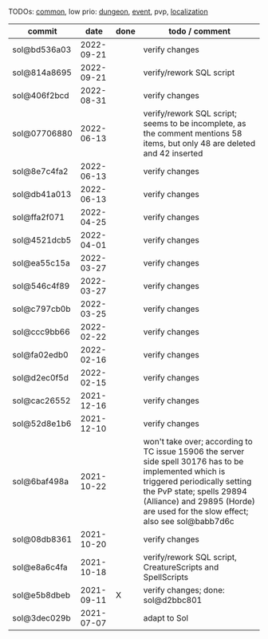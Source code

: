 TODOs: [common](TODO.md), low prio: [dungeon](TODO_dungeon.md), [event](TODO_event.md), pvp, [localization](TODO_localization.md)

| commit       | date       | done | todo / comment |
|--------------|------------|------|----------------|
| sol@bd536a03 | 2022-09-21 |      | verify changes |
| sol@814a8695 | 2022-09-21 |      | verify/rework SQL script |
| sol@406f2bcd | 2022-08-31 |      | verify changes |
| sol@07706880 | 2022-06-13 |      | verify/rework SQL script; seems to be incomplete, as the comment mentions 58 items, but only 48 are deleted and 42 inserted |
| sol@8e7c4fa2 | 2022-06-13 |      | verify changes |
| sol@db41a013 | 2022-06-13 |      | verify changes |
| sol@ffa2f071 | 2022-04-25 |      | verify changes |
| sol@4521dcb5 | 2022-04-01 |      | verify changes |
| sol@ea55c15a | 2022-03-27 |      | verify changes |
| sol@546c4f89 | 2022-03-27 |      | verify changes |
| sol@c797cb0b | 2022-03-25 |      | verify changes |
| sol@ccc9bb66 | 2022-02-22 |      | verify changes |
| sol@fa02edb0 | 2022-02-16 |      | verify changes |
| sol@d2ec0f5d | 2022-02-15 |      | verify changes |
| sol@cac26552 | 2021-12-16 |      | verify changes |
| sol@52d8e1b6 | 2021-12-10 |      | verify changes |
| sol@6baf498a | 2021-10-22 |      | won't take over; according to TC issue 15906 the server side spell 30176 has to be implemented which is triggered periodically setting the PvP state; spells 29894 (Alliance) and 29895 (Horde) are used for the slow effect; also see sol@babb7d6c |
| sol@08db8361 | 2021-10-20 |      | verify changes |
| sol@e8a6c4fa | 2021-10-18 |      | verify/rework SQL script, CreatureScripts and SpellScripts |
| sol@e5b8dbeb | 2021-09-11 | X    | verify changes; done: sol@d2bbc801 |
| sol@3dec029b | 2021-07-07 |      | adapt to Sol |
